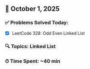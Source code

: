 ## 📅 October 1, 2025

### ✅ Problems Solved Today:
- [x] LeetCode 328: Odd Even Linked List

### 🔍 Topics: Linked List
### ⏱ Time Spent: ~40 min
